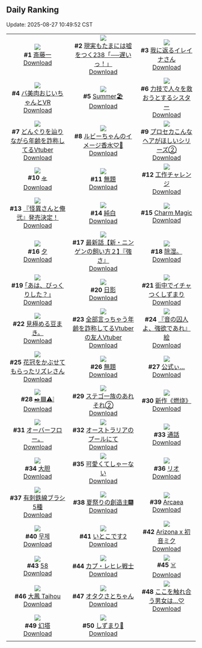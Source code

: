 ## Daily Ranking
Update: 2025-08-27 10:49:52 CST

|      |      |      |
| :----: | :----: | :----: |
| ![](https://i.pixiv.re/c/240x480/img-master/img/2025/08/24/00/00/16/134248262_p0_master1200.jpg)<br>**#1** [斎藤一](https://www.pixiv.net/artworks/134248262)<br>[Download](https://i.pixiv.re/img-original/img/2025/08/24/00/00/16/134248262_p0.jpg) | ![](https://i.pixiv.re/c/240x480/img-master/img/2025/08/24/18/00/38/134275827_p0_master1200.jpg)<br>**#2** [現実もたまには嘘をつく238「──遅いっ！」](https://www.pixiv.net/artworks/134275827)<br>[Download](https://i.pixiv.re/img-original/img/2025/08/24/18/00/38/134275827_p0.jpg) | ![](https://i.pixiv.re/c/240x480/img-master/img/2025/08/24/00/02/35/134248698_p0_master1200.jpg)<br>**#3** [我に返るイレイナさん](https://www.pixiv.net/artworks/134248698)<br>[Download](https://i.pixiv.re/img-original/img/2025/08/24/00/02/35/134248698_p0.png) |
| ![](https://i.pixiv.re/c/240x480/img-master/img/2025/08/25/00/21/33/134294147_p0_master1200.jpg)<br>**#4** [バ美肉おじいちゃんとVR](https://www.pixiv.net/artworks/134294147)<br>[Download](https://i.pixiv.re/img-original/img/2025/08/25/00/21/33/134294147_p0.jpg) | ![](https://i.pixiv.re/c/240x480/img-master/img/2025/08/24/00/33/51/134250195_p0_master1200.jpg)<br>**#5** [Summer🏖️](https://www.pixiv.net/artworks/134250195)<br>[Download](https://i.pixiv.re/img-original/img/2025/08/24/00/33/51/134250195_p0.jpg) | ![](https://i.pixiv.re/c/240x480/img-master/img/2025/08/24/19/14/57/134278925_p0_master1200.jpg)<br>**#6** [力技で人々を救おうとするシスター](https://www.pixiv.net/artworks/134278925)<br>[Download](https://i.pixiv.re/img-original/img/2025/08/24/19/14/57/134278925_p0.jpg) |
| ![](https://i.pixiv.re/c/240x480/img-master/img/2025/08/24/21/03/47/134284010_p0_master1200.jpg)<br>**#7** [どんぐりを辿りながら年齢を詐称してるVtuber](https://www.pixiv.net/artworks/134284010)<br>[Download](https://i.pixiv.re/img-original/img/2025/08/24/21/03/47/134284010_p0.png) | ![](https://i.pixiv.re/c/240x480/img-master/img/2025/08/25/21/59/34/134324704_p0_master1200.jpg)<br>**#8** [ルビーちゃんのイメージ香水♡🍒](https://www.pixiv.net/artworks/134324704)<br>[Download](https://i.pixiv.re/img-original/img/2025/08/25/21/59/34/134324704_p0.jpg) | ![](https://i.pixiv.re/c/240x480/img-master/img/2025/08/25/00/01/11/134292987_p0_master1200.jpg)<br>**#9** [プロセカこんなヘアがほしいシリーズ②](https://www.pixiv.net/artworks/134292987)<br>[Download](https://i.pixiv.re/img-original/img/2025/08/25/00/01/11/134292987_p0.jpg) |
| ![](https://i.pixiv.re/c/240x480/img-master/img/2025/08/24/20/35/21/134282515_p0_master1200.jpg)<br>**#10** [🛸](https://www.pixiv.net/artworks/134282515)<br>[Download](https://i.pixiv.re/img-original/img/2025/08/24/20/35/21/134282515_p0.jpg) | ![](https://i.pixiv.re/c/240x480/img-master/img/2025/08/25/18/19/27/134316046_p0_master1200.jpg)<br>**#11** [無題](https://www.pixiv.net/artworks/134316046)<br>[Download](https://i.pixiv.re/img-original/img/2025/08/25/18/19/27/134316046_p0.jpg) | ![](https://i.pixiv.re/c/240x480/img-master/img/2025/08/25/12/05/25/134307581_p0_master1200.jpg)<br>**#12** [工作チャレンジ](https://www.pixiv.net/artworks/134307581)<br>[Download](https://i.pixiv.re/img-original/img/2025/08/25/12/05/25/134307581_p0.png) |
| ![](https://i.pixiv.re/c/240x480/img-master/img/2025/08/25/21/43/39/134323943_p0_master1200.jpg)<br>**#13** [『怪異さんと俺 弐』発売決定！](https://www.pixiv.net/artworks/134323943)<br>[Download](https://i.pixiv.re/img-original/img/2025/08/25/21/43/39/134323943_p0.jpg) | ![](https://i.pixiv.re/c/240x480/img-master/img/2025/08/25/00/00/14/134292725_p0_master1200.jpg)<br>**#14** [純白](https://www.pixiv.net/artworks/134292725)<br>[Download](https://i.pixiv.re/img-original/img/2025/08/25/00/00/14/134292725_p0.png) | ![](https://i.pixiv.re/c/240x480/img-master/img/2025/08/24/01/15/42/134251724_p0_master1200.jpg)<br>**#15** [Charm Magic](https://www.pixiv.net/artworks/134251724)<br>[Download](https://i.pixiv.re/img-original/img/2025/08/24/01/15/42/134251724_p0.png) |
| ![](https://i.pixiv.re/c/240x480/img-master/img/2025/08/24/12/28/20/134265543_p0_master1200.jpg)<br>**#16** [夕](https://www.pixiv.net/artworks/134265543)<br>[Download](https://i.pixiv.re/img-original/img/2025/08/24/12/28/20/134265543_p0.jpg) | ![](https://i.pixiv.re/c/240x480/img-master/img/2025/08/25/18/24/10/134316172_p0_master1200.jpg)<br>**#17** [最新話【新・ニンゲンの飼い方２】『強さ』](https://www.pixiv.net/artworks/134316172)<br>[Download](https://i.pixiv.re/img-original/img/2025/08/25/18/24/10/134316172_p0.png) | ![](https://i.pixiv.re/c/240x480/img-master/img/2025/08/24/12/05/51/134264494_p0_master1200.jpg)<br>**#18** [除湿。](https://www.pixiv.net/artworks/134264494)<br>[Download](https://i.pixiv.re/img-original/img/2025/08/24/12/05/51/134264494_p0.jpg) |
| ![](https://i.pixiv.re/c/240x480/img-master/img/2025/08/25/17/11/58/134313943_p0_master1200.jpg)<br>**#19** [｢あは、びっくりした？｣](https://www.pixiv.net/artworks/134313943)<br>[Download](https://i.pixiv.re/img-original/img/2025/08/25/17/11/58/134313943_p0.jpg) | ![](https://i.pixiv.re/c/240x480/img-master/img/2025/08/25/00/17/53/134293976_p0_master1200.jpg)<br>**#20** [日影](https://www.pixiv.net/artworks/134293976)<br>[Download](https://i.pixiv.re/img-original/img/2025/08/25/00/17/53/134293976_p0.png) | ![](https://i.pixiv.re/c/240x480/img-master/img/2025/08/24/16/53/24/134273337_p0_master1200.jpg)<br>**#21** [街中でイチャつくしずまり](https://www.pixiv.net/artworks/134273337)<br>[Download](https://i.pixiv.re/img-original/img/2025/08/24/16/53/24/134273337_p0.jpg) |
| ![](https://i.pixiv.re/c/240x480/img-master/img/2025/08/25/03/15/30/134298905_p0_master1200.jpg)<br>**#22** [見極める豆まき。](https://www.pixiv.net/artworks/134298905)<br>[Download](https://i.pixiv.re/img-original/img/2025/08/25/03/15/30/134298905_p0.jpg) | ![](https://i.pixiv.re/c/240x480/img-master/img/2025/08/25/21/19/22/134322857_p0_master1200.jpg)<br>**#23** [全部言っちゃう年齢を詐称してるVtuberの友人Vtuber](https://www.pixiv.net/artworks/134322857)<br>[Download](https://i.pixiv.re/img-original/img/2025/08/25/21/19/22/134322857_p0.png) | ![](https://i.pixiv.re/c/240x480/img-master/img/2025/08/24/00/29/06/134249958_p0_master1200.jpg)<br>**#24** [『音の囚人よ、強欲であれ』絵](https://www.pixiv.net/artworks/134249958)<br>[Download](https://i.pixiv.re/img-original/img/2025/08/24/00/29/06/134249958_p0.png) |
| ![](https://i.pixiv.re/c/240x480/img-master/img/2025/08/24/00/06/04/134248894_p0_master1200.jpg)<br>**#25** [花冠をかぶせてもらったリズレさん](https://www.pixiv.net/artworks/134248894)<br>[Download](https://i.pixiv.re/img-original/img/2025/08/24/00/06/04/134248894_p0.jpg) | ![](https://i.pixiv.re/c/240x480/img-master/img/2025/08/24/08/00/05/134258936_p0_master1200.jpg)<br>**#26** [無題](https://www.pixiv.net/artworks/134258936)<br>[Download](https://i.pixiv.re/img-original/img/2025/08/24/08/00/05/134258936_p0.png) | ![](https://i.pixiv.re/c/240x480/img-master/img/2025/08/24/00/02/34/134248696_p0_master1200.jpg)<br>**#27** [公式ぃ…](https://www.pixiv.net/artworks/134248696)<br>[Download](https://i.pixiv.re/img-original/img/2025/08/24/00/02/34/134248696_p0.jpg) |
| ![](https://i.pixiv.re/c/240x480/img-master/img/2025/08/24/23/13/39/134290461_p0_master1200.jpg)<br>**#28** [✒️🟦⚠️❕](https://www.pixiv.net/artworks/134290461)<br>[Download](https://i.pixiv.re/img-original/img/2025/08/24/23/13/39/134290461_p0.png) | ![](https://i.pixiv.re/c/240x480/img-master/img/2025/08/24/16/12/00/134272095_p0_master1200.jpg)<br>**#29** [ステゴ一族のあれそれ②](https://www.pixiv.net/artworks/134272095)<br>[Download](https://i.pixiv.re/img-original/img/2025/08/24/16/12/00/134272095_p0.png) | ![](https://i.pixiv.re/c/240x480/img-master/img/2025/08/25/01/57/07/134297330_p0_master1200.jpg)<br>**#30** [新作《燃烧》](https://www.pixiv.net/artworks/134297330)<br>[Download](https://i.pixiv.re/img-original/img/2025/08/25/01/57/07/134297330_p0.jpg) |
| ![](https://i.pixiv.re/c/240x480/img-master/img/2025/08/24/17/47/38/134275016_p0_master1200.jpg)<br>**#31** [オーバーフロー。](https://www.pixiv.net/artworks/134275016)<br>[Download](https://i.pixiv.re/img-original/img/2025/08/24/17/47/38/134275016_p0.jpg) | ![](https://i.pixiv.re/c/240x480/img-master/img/2025/08/25/10/46/12/134305954_p0_master1200.jpg)<br>**#32** [オーストラリアのプールにて](https://www.pixiv.net/artworks/134305954)<br>[Download](https://i.pixiv.re/img-original/img/2025/08/25/10/46/12/134305954_p0.jpg) | ![](https://i.pixiv.re/c/240x480/img-master/img/2025/08/24/20/40/53/134282745_p0_master1200.jpg)<br>**#33** [通話](https://www.pixiv.net/artworks/134282745)<br>[Download](https://i.pixiv.re/img-original/img/2025/08/24/20/40/53/134282745_p0.png) |
| ![](https://i.pixiv.re/c/240x480/img-master/img/2025/08/24/13/19/38/134267018_p0_master1200.jpg)<br>**#34** [大胆](https://www.pixiv.net/artworks/134267018)<br>[Download](https://i.pixiv.re/img-original/img/2025/08/24/13/19/38/134267018_p0.png) | ![](https://i.pixiv.re/c/240x480/img-master/img/2025/08/24/00/00/28/134248357_p0_master1200.jpg)<br>**#35** [可愛くてしゃーない](https://www.pixiv.net/artworks/134248357)<br>[Download](https://i.pixiv.re/img-original/img/2025/08/24/00/00/28/134248357_p0.jpg) | ![](https://i.pixiv.re/c/240x480/img-master/img/2025/08/25/00/46/28/134295143_p0_master1200.jpg)<br>**#36** [リオ](https://www.pixiv.net/artworks/134295143)<br>[Download](https://i.pixiv.re/img-original/img/2025/08/25/00/46/28/134295143_p0.png) |
| ![](https://i.pixiv.re/c/240x480/img-master/img/2025/08/24/06/00/18/134257079_p0_master1200.jpg)<br>**#37** [有刺鉄線ブラシ5種](https://www.pixiv.net/artworks/134257079)<br>[Download](https://i.pixiv.re/img-original/img/2025/08/24/06/00/18/134257079_p0.jpg) | ![](https://i.pixiv.re/c/240x480/img-master/img/2025/08/24/12/00/01/134264514_p0_master1200.jpg)<br>**#38** [夏祭りの創造主🎆](https://www.pixiv.net/artworks/134264514)<br>[Download](https://i.pixiv.re/img-original/img/2025/08/24/12/00/01/134264514_p0.png) | ![](https://i.pixiv.re/c/240x480/img-master/img/2025/08/24/00/06/35/134248922_p0_master1200.jpg)<br>**#39** [Arcaea](https://www.pixiv.net/artworks/134248922)<br>[Download](https://i.pixiv.re/img-original/img/2025/08/24/00/06/35/134248922_p0.jpg) |
| ![](https://i.pixiv.re/c/240x480/img-master/img/2025/08/25/01/05/02/134295809_p0_master1200.jpg)<br>**#40** [무제](https://www.pixiv.net/artworks/134295809)<br>[Download](https://i.pixiv.re/img-original/img/2025/08/25/01/05/02/134295809_p0.png) | ![](https://i.pixiv.re/c/240x480/img-master/img/2025/08/24/00/00/19/134248289_p0_master1200.jpg)<br>**#41** [いとこです2](https://www.pixiv.net/artworks/134248289)<br>[Download](https://i.pixiv.re/img-original/img/2025/08/24/00/00/19/134248289_p0.jpg) | ![](https://i.pixiv.re/c/240x480/img-master/img/2025/08/24/00/00/03/134248154_p0_master1200.jpg)<br>**#42** [Arizona x 初音ミク](https://www.pixiv.net/artworks/134248154)<br>[Download](https://i.pixiv.re/img-original/img/2025/08/24/00/00/03/134248154_p0.png) |
| ![](https://i.pixiv.re/c/240x480/img-master/img/2025/08/24/19/11/19/134278788_p0_master1200.jpg)<br>**#43** [58](https://www.pixiv.net/artworks/134278788)<br>[Download](https://i.pixiv.re/img-original/img/2025/08/24/19/11/19/134278788_p0.jpg) | ![](https://i.pixiv.re/c/240x480/img-master/img/2025/08/24/19/12/27/134278830_p0_master1200.jpg)<br>**#44** [カプ・レヒレ戦士](https://www.pixiv.net/artworks/134278830)<br>[Download](https://i.pixiv.re/img-original/img/2025/08/24/19/12/27/134278830_p0.jpg) | ![](https://i.pixiv.re/c/240x480/img-master/img/2025/08/25/01/09/42/134295951_p0_master1200.jpg)<br>**#45** [☠️](https://www.pixiv.net/artworks/134295951)<br>[Download](https://i.pixiv.re/img-original/img/2025/08/25/01/09/42/134295951_p0.jpg) |
| ![](https://i.pixiv.re/c/240x480/img-master/img/2025/08/24/12/17/59/134265284_p0_master1200.jpg)<br>**#46** [大鳳 Taihou](https://www.pixiv.net/artworks/134265284)<br>[Download](https://i.pixiv.re/img-original/img/2025/08/24/12/17/59/134265284_p0.jpg) | ![](https://i.pixiv.re/c/240x480/img-master/img/2025/08/25/22/42/09/134308706_p0_master1200.jpg)<br>**#47** [オタクさとちゃん](https://www.pixiv.net/artworks/134308706)<br>[Download](https://i.pixiv.re/img-original/img/2025/08/25/22/42/09/134308706_p0.png) | ![](https://i.pixiv.re/c/240x480/img-master/img/2025/08/24/15/46/52/134271253_p0_master1200.jpg)<br>**#48** [ここを触れ合う男女は…♡](https://www.pixiv.net/artworks/134271253)<br>[Download](https://i.pixiv.re/img-original/img/2025/08/24/15/46/52/134271253_p0.jpg) |
| ![](https://i.pixiv.re/c/240x480/img-master/img/2025/08/24/13/52/24/134267918_p0_master1200.jpg)<br>**#49** [幻塔](https://www.pixiv.net/artworks/134267918)<br>[Download](https://i.pixiv.re/img-original/img/2025/08/24/13/52/24/134267918_p0.jpg) | ![](https://i.pixiv.re/c/240x480/img-master/img/2025/08/24/00/00/23/134248323_p0_master1200.jpg)<br>**#50** [しずまり🐙](https://www.pixiv.net/artworks/134248323)<br>[Download](https://i.pixiv.re/img-original/img/2025/08/24/00/00/23/134248323_p0.jpg) |
|      |
